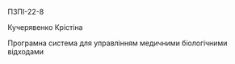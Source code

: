 ПЗПІ-22-8

Кучерявенко Крістіна

Програмна система для управлінням медичними біологічними відходами
